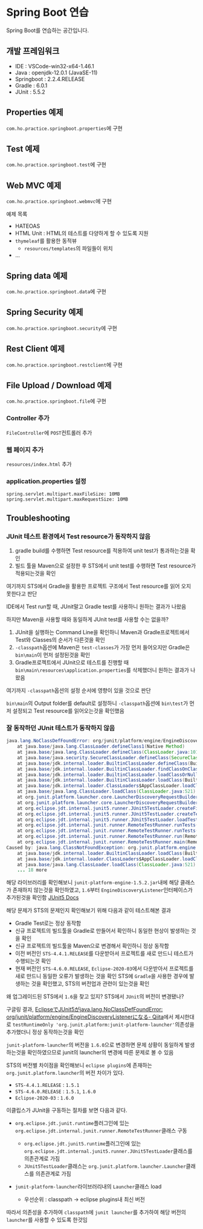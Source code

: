# Spring Boot 연습
Spring Boot를 연습하는 공간입니다.

## 개발 프레임워크
- IDE : VSCode-win32-x64-1.46.1
- Java : openjdk-12.0.1 (JavaSE-11)
- Springboot : 2.2.4.RELEASE
- Gradle : 6.0.1
- JUnit : 5.5.2

## Properties 예제

`com.ho.practice.springboot.properties`에 구현

## Test 예제

`com.ho.practice.springboot.test`에 구현

## Web MVC 예제

`com.ho.practice.springboot.webmvc`에 구현

예제 목록
- HATEOAS
- HTML Unit : HTML의 테스트를 다양하게 할 수 있도록 지원
- `thymeleaf`를 활용한 동적뷰
  - `resources/templates`의 파일들이 위치
- ...

## Spring data 예제

`com.ho.practice.springboot.data`에 구현

## Spring Security 예제

`com.ho.practice.springboot.security`에 구현

## Rest Client 예제

`com.ho.practice.springboot.restclient`에 구현

## File Upload / Download 예제

`com.ho.practice.springboot.file`에 구현

### Controller 추가

`FileController`에 `POST`컨트롤러 추가

### 웹 페이지 추가

`resources/index.html` 추가

### application.properties 설정

```properties
spring.servlet.multipart.maxFileSize: 10MB
spring.servlet.multipart.maxRequestSize: 10MB
```

## Troubleshooting

### JUnit 테스트 환경에서 Test resource가 동작하지 않음

1. gradle build를 수행하면 Test resource를 적용하여 unit test가 통과하는것을 확인
2. 빌드 툴을 Maven으로 설정한 후 STS에서 unit test를 수행하면 Test resource가 적용되는것을 확인

여기까지 STS에서 Gradle을 활용한 프로젝트 구조에서 Test resource를 읽어 오지 못한다고 판단

IDE에서 Test run할 때, JUnit말고 Gradle test를 사용하니 원하는 결과가 나왔음

하지만 Maven을 사용할 때와 동일하게 JUnit test를 사용할 수는 없을까?

1. JUnit을 실행하는 Command Line을 확인하니 Maven과 Gradle프로젝트에서 Test와 Classes의 순서가 다른것을 확인
2. `-classpath`옵션에 Maven은 `test-classes`가 가장 먼저 들어오지만 Gradle은 `bin\main`이 먼저 설정된것을 확인
3. Gradle프로젝트에서 JUnit으로 테스트를 진행할 때 `bin\main\resources\application.properties`를 삭제했더니 원하는 결과가 나왔음

여기까지 `-classpath`옵션의 설정 순서에 영향이 있을 것으로 판단

`bin\main`의 Output folder를 default로 설정하니 `-classpath`옵션에 `bin\test`가 먼저 설정되고 Test resource를 읽어오는것을 확인했음


### 잘 동작하던 JUnit 테스트가 동작하지 않음

```java
java.lang.NoClassDefFoundError: org/junit/platform/engine/EngineDiscoveryListener
	at java.base/java.lang.ClassLoader.defineClass1(Native Method)
	at java.base/java.lang.ClassLoader.defineClass(ClassLoader.java:1016)
	at java.base/java.security.SecureClassLoader.defineClass(SecureClassLoader.java:151)
	at java.base/jdk.internal.loader.BuiltinClassLoader.defineClass(BuiltinClassLoader.java:802)
	at java.base/jdk.internal.loader.BuiltinClassLoader.findClassOnClassPathOrNull(BuiltinClassLoader.java:700)
	at java.base/jdk.internal.loader.BuiltinClassLoader.loadClassOrNull(BuiltinClassLoader.java:623)
	at java.base/jdk.internal.loader.BuiltinClassLoader.loadClass(BuiltinClassLoader.java:581)
	at java.base/jdk.internal.loader.ClassLoaders$AppClassLoader.loadClass(ClassLoaders.java:178)
	at java.base/java.lang.ClassLoader.loadClass(ClassLoader.java:521)
	at org.junit.platform.launcher.core.LauncherDiscoveryRequestBuilder.getLauncherDiscoveryListener(LauncherDiscoveryRequestBuilder.java:241)
	at org.junit.platform.launcher.core.LauncherDiscoveryRequestBuilder.build(LauncherDiscoveryRequestBuilder.java:235)
	at org.eclipse.jdt.internal.junit5.runner.JUnit5TestLoader.createFilteredTest(JUnit5TestLoader.java:70)
	at org.eclipse.jdt.internal.junit5.runner.JUnit5TestLoader.createTest(JUnit5TestLoader.java:64)
	at org.eclipse.jdt.internal.junit5.runner.JUnit5TestLoader.loadTests(JUnit5TestLoader.java:53)
	at org.eclipse.jdt.internal.junit.runner.RemoteTestRunner.runTests(RemoteTestRunner.java:526)
	at org.eclipse.jdt.internal.junit.runner.RemoteTestRunner.runTests(RemoteTestRunner.java:770)
	at org.eclipse.jdt.internal.junit.runner.RemoteTestRunner.run(RemoteTestRunner.java:464)
	at org.eclipse.jdt.internal.junit.runner.RemoteTestRunner.main(RemoteTestRunner.java:210)
Caused by: java.lang.ClassNotFoundException: org.junit.platform.engine.EngineDiscoveryListener
	at java.base/jdk.internal.loader.BuiltinClassLoader.loadClass(BuiltinClassLoader.java:583)
	at java.base/jdk.internal.loader.ClassLoaders$AppClassLoader.loadClass(ClassLoaders.java:178)
	at java.base/java.lang.ClassLoader.loadClass(ClassLoader.java:521)
	... 18 more
```

해당 라이브러리를 확인해보니 `junit-platform-engine-1.5.2.jar`내에 해당 클래스가 존재하지 않는것을 확인하였고, `1.6`부터 `EngineDiscoveryListener`인터페이스가 추가된것을 확인함 [JUnit5 Docs](https://junit.org/junit5/docs/current/api/org.junit.platform.engine/org/junit/platform/engine/EngineDiscoveryListener.html)

해당 문제가 STS의 문제인지 확인해보기 위해 다음과 같이 테스트해본 결과
- Gradle Test로는 정상 동작함
- 신규 프로젝트의 빌드툴을 Gradle로 만들어서 확인하니 동일한 현상이 발생하는 것을 확인
- 신규 프로젝트의 빌드툴을 Maven으로 변경해서 확인하니 정상 동작함
- 이전 버전인 `STS-4.4.1.RELEASE`를 다운받아서 프로젝트를 새로 만드니 테스트가 수행되는것 확인
- 현재 버전인 `STS-4.6.0.RELEASE`, `Eclipse-2020-03`에서 다운받아서 프로젝트를 새로 만드니 동일한 오류가 발생하는 것을 확인
STS에 `Gradle`을 사용한 경우에 발생하는 것을 확인했고, STS의 버전업과 관련이 있는것을 확인

왜 업그레이드된 STS에서 `1.6`을 찾고 있지? STS에서 `JUnit`의 버전이 변경됐나?

구글링 결과, [EclipseでJUnit5がjava.lang.NoClassDefFoundError: org/junit/platform/engine/EngineDiscoveryListenerになる- Qiita](https://qiita.com/kagamihoge/items/54c48d2e928b652875a2)에서 제시한대로 `testRuntimeOnly 'org.junit.platform:junit-platform-launcher'`의존성을 추가했더니 정상 동작하는것을 확인

`junit-platform-launcher`의 버전을 `1.6.0`으로 변경하면 문제 상황이 동일하게 발생하는것을 확인하였으므로 junit의 launcher의 변경에 따른 문제로 볼 수 있음

STS의 버전별 차이점을 확인해보니 `eclipse plugins`에 존재하는 `org.junit.platform.launcher`의 버전 차이가 있다.
- `STS-4.4.1.RELEASE` :  `1.5.1`
- `STS-4.6.0.RELEASE` :  `1.5.1`, `1.6.0`
- `Eclipse-2020-03` :  `1.6.0`

이클립스가 JUnit을 구동하는 절차를 보면 다음과 같다.
- `org.eclipse.jdt.junit.runtime`플러그인에 있는 `org.eclipse.jdt.internal.junit.runner.RemoteTestRunner`클래스 구동
    - `org.eclipse.jdt.junit5.runtime`플러그인에 있는 `org.eclipse.jdt.internal.junit5.runner.JUnit5TestLoader`클래스를 의존관계로 가짐
    - `JUnit5TestLoader`클래스는 `org.junit.platform.launcher.Launcher`클래스를 의존관계로 가짐
    
- `junit-platform-launcher`라이브러리내의 `Launcher`클래스 load
    - 우선순위 : classpath -> eclipse plugins내 최신 버전

따라서 의존성을 추가하여 `classpath`에 `junit launcher`를 추가하여 해당 버전의 `launcher`를 사용할 수 있도록 한것임